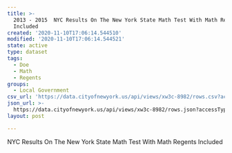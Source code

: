 ```yaml
---
title: >-
  2013 - 2015  NYC Results On The New York State Math Test With Math Regents
  Included
created: '2020-11-10T17:06:14.544510'
modified: '2020-11-10T17:06:14.544521'
state: active
type: dataset
tags:
  - Doe
  - Math
  - Regents
groups:
  - Local Government
csv_url: 'https://data.cityofnewyork.us/api/views/xw3c-8982/rows.csv?accessType=DOWNLOAD'
json_url: >-
  https://data.cityofnewyork.us/api/views/xw3c-8982/rows.json?accessType=DOWNLOAD
layout: post

---
```

NYC Results On The New York State Math Test With Math Regents Included
